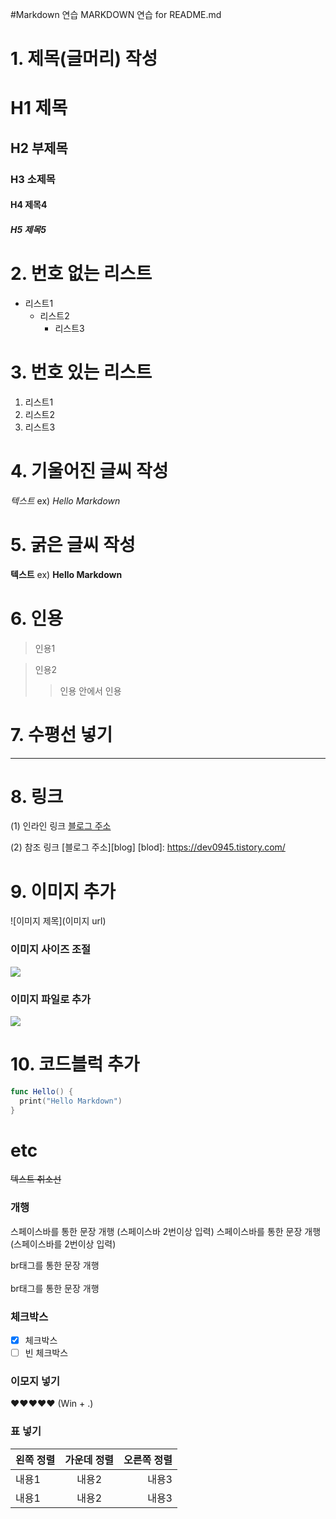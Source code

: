 #Markdown 연습
MARKDOWN 연습 for README.md

# 1. 제목(글머리) 작성
# H1 제목
## H2 부제목
### H3 소제목
#### H4 제목4
##### H5 제목5

# 2. 번호 없는 리스트
* 리스트1
  - 리스트2
    + 리스트3
    
# 3. 번호 있는 리스트
1. 리스트1
2. 리스트2
3. 리스트3

# 4. 기울어진 글씨 작성
*텍스트*
ex) *Hello Markdown*

# 5. 굵은 글씨 작성
**텍스트**
ex) **Hello Markdown**

# 6. 인용
> 인용1

> 인용2
>> 인용 안에서 인용

# 7. 수평선 넣기
---

# 8. 링크
(1) 인라인 링크
[블로그 주소](https://dev0945.tistory.com/)

(2) 참조 링크
[블로그 주소][blog]
[blod]: https://dev0945.tistory.com/

# 9. 이미지 추가
![이미지 제목](이미지 url)

### 이미지 사이즈 조절
<img src="이미지 url" width="" height="">

### 이미지 파일로 추가
<img src="파일명.jpg" width="">

# 10. 코드블럭 추가
```swift
func Hello() {
  print("Hello Markdown")
}
```

# etc
~~텍스트 취소선~~

### 개행
스페이스바를 통한 문장 개행 (스페이스바 2번이상 입력)  스페이스바를 통한 문장 개행 (스페이스바를 2번이상 입력)

br태그를 통한 문장 개행
<br>
<br>
br태그를 통한 문장 개행

### 체크박스
* [x] 체크박스
* [ ] 빈 체크박스

### 이모지 넣기
❤❤❤❤❤ (Win + .)

### 표 넣기
|왼쪽 정렬|가운데 정렬|오른쪽 정렬|
|:---|:---:|---:|
|내용1|내용2|내용3|
|내용1|내용2|내용3|
